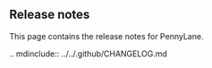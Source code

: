 Release notes
-------------

This page contains the release notes for PennyLane.

.. mdinclude:: ../../.github/CHANGELOG.md
